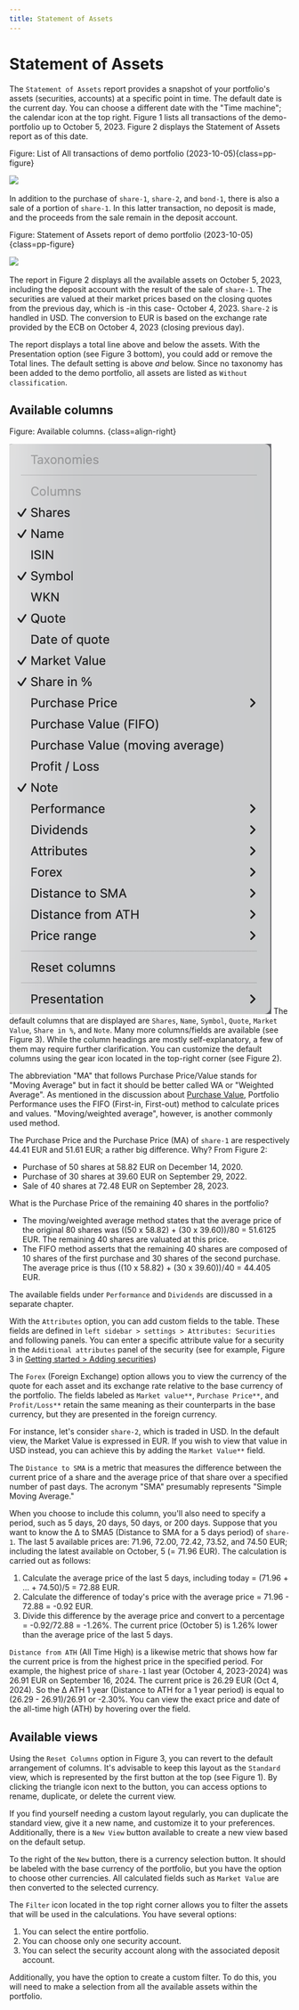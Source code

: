 ```yaml
---
title: Statement of Assets
---
```

# Statement of Assets
The `Statement of Assets` report provides a snapshot of your portfolio's assets (securities, accounts) at a specific point in time. The default date is the current day. You can choose a different date with the "Time machine"; the calendar icon at the top right. Figure 1 lists all transactions of the demo-portfolio up to October 5, 2023. Figure 2 displays the Statement of Assets report as of this date.

Figure: List of All transactions of demo portfolio (2023-10-05){class=pp-figure}

![](../../../../images/sb-all-transactions.png)

In addition to the purchase of `share-1`, `share-2`, and `bond-1`, there is also a sale of a portion of `share-1`. In this latter transaction, no deposit is made, and the proceeds from the sale remain in the deposit account.

Figure: Statement of Assets report of demo portfolio (2023-10-05){class=pp-figure}

![](./images/sb-reports-statement.png)

The report in Figure 2 displays all the available assets on October 5, 2023, including the deposit account with the result of the sale of `share-1`. The securities are valued at their market prices based on the closing quotes from the previous day, which is -in this case- October 4, 2023. `Share-2` is handled in USD. The conversion to EUR is based on the exchange rate provided by the ECB on October 4, 2023 (closing previous day).

The report displays a total line above and below the assets. With the Presentation option (see Figure 3 bottom), you could add or remove the Total lines. The default setting is above *and* below. Since no taxonomy has been added to the demo portfolio, all assets are listed as `Without classification`.

## Available columns

Figure: Available columns. {class=align-right}

![](./images/sb-reports-statement-gear-icon.png)
The default columns that are displayed are `Shares`, `Name`, `Symbol`, `Quote`, `Market Value`, `Share in %`, and `Note`. Many more columns/fields are available (see Figure 3). While the column headings are mostly self-explanatory, a few of them may require further clarification. You can customize the default columns using the gear icon located in the top-right corner (see Figure 2).

The abbreviation "MA" that follows Purchase Price/Value stands for "Moving Average" but in fact it should be better called WA or "Weighted Average". As mentioned in the discussion about [Purchase Value](../../../../concepts/purchase-value.md), Portfolio Performance uses the FIFO (First-in, First-out) method to calculate prices and values. "Moving/weighted average", however, is another commonly used method.

The Purchase Price and the Purchase Price (MA) of `share-1` are respectively 44.41 EUR and 51.61 EUR; a rather big difference. Why? From Figure 2:

- Purchase of 50 shares at 58.82 EUR on December 14, 2020.
- Purchase of 30 shares at 39.60 EUR on September 29, 2022.
- Sale of 40 shares at 72.48 EUR on September 28, 2023.

What is the Purchase Price of the remaining 40 shares in the portfolio?

- The moving/weighted average method states that the average price of the original 80 shares was ((50 x 58.82) + (30 x 39.60))/80 = 51.6125 EUR. The remaining 40 shares are valuated at this price.
- The FIFO method asserts that the remaining 40 shares are composed of 10 shares of the first purchase and 30 shares of the second purchase. The average price is thus ((10 x 58.82) + (30 x 39.60))/40 = 44.405 EUR.

The available fields under `Performance` and `Dividends` are discussed in a separate chapter.

With the `Attributes` option, you can add custom fields to the table. These fields are defined in `left sidebar > settings > Attributes: Securities` and following panels. You can enter a specific attribute value for a security in the `Additional attributes` panel of the security (see for example, Figure 3 in [Getting started > Adding securities](../../../../getting-started/adding-securities.md))

The `Forex` (Foreign Exchange) option allows you to view the currency of the quote for each asset and its exchange rate relative to the base currency of the portfolio. The fields labeled as `Market value**`, `Purchase Price**`, and `Profit/Loss**` retain the same meaning as their counterparts in the base currency, but they are presented in the foreign currency.

For instance, let's consider `share-2`, which is traded in USD. In the default view, the Market Value is expressed in EUR. If you wish to view that value in USD instead, you can achieve this by adding the `Market Value**` field.

The `Distance to SMA` is a metric that measures the difference between the current price of a share and the average price of that share over a specified number of past days. The acronym "SMA" presumably represents "Simple Moving Average."

When you choose to include this column, you'll also need to specify a period, such as 5 days, 20 days, 50 days, or 200 days. Suppose that you want to know the &Delta; to SMA5 (Distance to SMA for a 5 days period) of `share-1`. The last 5 available prices are: 71.96, 72.00, 72.42, 73.52, and 74.50 EUR; including the latest available on October, 5 (= 71.96 EUR). The calculation is carried out as follows:

1. Calculate the average price of the last 5 days, including today = (71.96 + ... + 74.50)/5 = 72.88 EUR.
2. Calculate the difference of today's price with the average price = 71.96 - 72.88 = -0.92 EUR.
3. Divide this difference by the average price and convert to a percentage = -0.92/72.88 = -1.26%. The current price (October 5) is 1.26% lower than the average price of the last 5 days.

`Distance from ATH` (All Time High) is a likewise metric that shows how far the current price is from the highest price in the specified period. For example, the highest price of `share-1` last year (October 4, 2023-2024) was 26.91 EUR on September 16, 2024. The current price is 26.29 EUR (Oct 4, 2024). So the &Delta; ATH 1 year (Distance to ATH for a 1 year period) is equal to (26.29 - 26.91)/26.91 or -2.30%. You can view the exact price and date of the all-time high (ATH) by hovering over the field.

## Available views

Using the `Reset Columns` option in Figure 3, you can revert to the default arrangement of columns. It's advisable to keep this layout as the `Standard` view, which is represented by the first button at the top (see Figure 1). By clicking the triangle icon next to the button, you can access options to rename, duplicate, or delete the current view.

If you find yourself needing a custom layout regularly, you can duplicate the standard view, give it a new name, and customize it to your preferences. Additionally, there is a `New View` button available to create a new view based on the default setup.

To the right of the `New` button, there is a currency selection button. It should be labeled with the base currency of the portfolio, but you have the option to choose other currencies. All calculated fields such as `Market Value` are then converted to the selected currency.

The `Filter` icon located in the top right corner allows you to filter the assets that will be used in the calculations. You have several options:

1. You can select the entire portfolio.
2. You can choose only one security account.
3. You can select the security account along with the associated deposit account.

Additionally, you have the option to create a custom filter. To do this, you will need to make a selection from all the available assets within the portfolio.



 